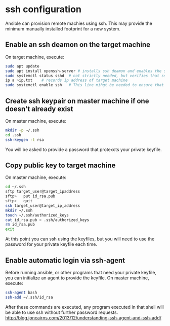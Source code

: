 # ssh configuration

Ansible can provision remote machies using ssh. This may provide the minimum manually installed footprint for a new system.

## Enable an ssh deamon on the target machine

On target machine, execute:

``` bash
sudo apt update
sudo apt install openssh-server # installs ssh deamon and enables the service
sudo systemctl status sshd  # not strictly needed, but verifies that sshd is working
ip a >ip.txt    # records ip address of target machine
sudo systemctl enable ssh   # This line mihgt be needed to ensure that sshd is restarted on reboot.
```

## Create ssh keypair on master machine if one doesn't already exist

On master machine, execute:

``` bash
mkdir -p ~/.ssh
cd .ssh
ssh-keygen -t rsa
```

You will be asked to provide a password that protexcts your private keyfile.

## Copy public key to target machine

On master machine, execute:

```bash
cd ~/.ssh
sftp target_user@target_ipaddress
sftp>   put id_rsa.pub
sftp>   quit
ssh target_user@target_ip_address
mkdir ~/.ssh
touch ~/.ssh/authorized_keys
cat id_rsa.pub > .ssh/authorized_keys
rm id_rsa.pub
exit
```

At this point you can ssh using the keyfiles, but you will need to use the password for your private keyfile each time.

## Enable automatic login via ssh-agent

Before running ansible, or other programs that need your private keyfile, you can initialize an agent to provide the keyfile. On master machine, execute:

```bash
ssh-agent bash
ssh-add ~/.ssh/id_rsa
```

After these commands are executed, any program executed in that shell will be able to use ssh without further password requests. <http://blog.joncairns.com/2013/12/understanding-ssh-agent-and-ssh-add/>

# 